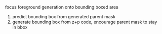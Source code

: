 focus foreground generation onto bounding boxed area
1. predict bounding box from generated parent mask
2. generate bounding box from z+p code, encourage parent mask to stay in bbox
